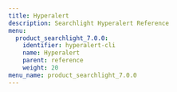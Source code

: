 ```yaml
---
title: Hyperalert
description: Searchlight Hyperalert Reference
menu:
  product_searchlight_7.0.0:
    identifier: hyperalert-cli
    name: Hyperalert
    parent: reference
    weight: 20
menu_name: product_searchlight_7.0.0
---
```


